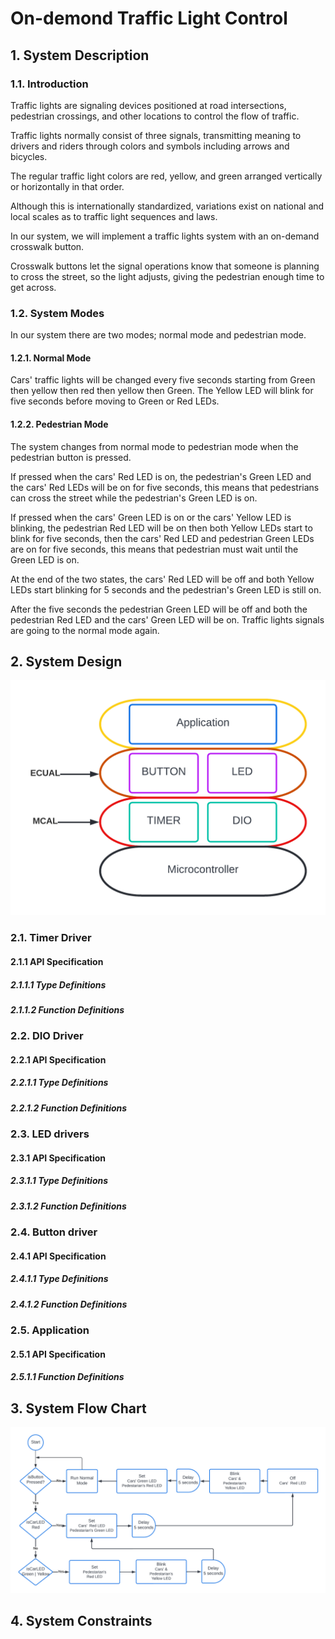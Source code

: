 # On-demond Traffic Light Control
## 1. System Description
### 1.1. Introduction
Traffic lights are signaling devices positioned at road intersections, pedestrian crossings, and other locations to control the flow of traffic.

Traffic lights normally consist of three signals, transmitting meaning to drivers and riders through colors and symbols including arrows and bicycles.

The regular traffic light colors are red, yellow, and green arranged vertically or horizontally in that order.

Although this is internationally standardized, variations exist on national and local scales as to traffic light sequences and laws.

In our system, we will implement a traffic lights system with an on-demand crosswalk button.

Crosswalk buttons let the signal operations know that someone is planning to cross the street, so the light adjusts, giving the pedestrian enough time to get across.

### 1.2. System Modes
In our system there are two modes; normal mode and pedestrian mode.
#### 1.2.1. Normal Mode
Cars' traffic lights will be changed every five seconds starting from Green then yellow then red then yellow then Green. The Yellow LED will blink for five seconds before moving to Green or Red LEDs.

#### 1.2.2. Pedestrian Mode
The system changes from normal mode to pedestrian mode when the pedestrian button is pressed.

If pressed when the cars' Red LED is on, the pedestrian's Green LED and the cars' Red LEDs will be on for five seconds, this means that pedestrians can cross the street while the pedestrian's Green LED is on.

If pressed when the cars' Green LED is on or the cars' Yellow LED is blinking, the pedestrian Red LED will be on then both Yellow LEDs start to blink for five seconds, then the cars' Red LED and pedestrian Green LEDs are on for five seconds, this means that pedestrian must wait until the Green LED is on.

At the end of the two states, the cars' Red LED will be off and both Yellow LEDs start blinking for 5 seconds and the pedestrian's Green LED is still on.

After the five seconds the pedestrian Green LED will be off and both the pedestrian Red LED and the cars' Green LED will be on. Traffic lights signals are going to the normal mode again.


## 2. System Design
![Layered Architecture](Diagrams/LayeredArchitecture.png)
### 2.1. Timer Driver
#### 2.1.1 API Specification
##### 2.1.1.1 Type Definitions
##### 2.1.1.2 Function Definitions
### 2.2. DIO Driver
#### 2.2.1 API Specification
##### 2.2.1.1 Type Definitions
##### 2.2.1.2 Function Definitions
### 2.3. LED drivers
#### 2.3.1 API Specification
##### 2.3.1.1 Type Definitions
##### 2.3.1.2 Function Definitions
### 2.4. Button driver
#### 2.4.1 API Specification
##### 2.4.1.1 Type Definitions
##### 2.4.1.2 Function Definitions
### 2.5. Application
#### 2.5.1 API Specification
##### 2.5.1.1 Function Definitions

## 3. System Flow Chart
![Layered Architecture](Diagrams/SystemFlowChart.png)
## 4. System Constraints
